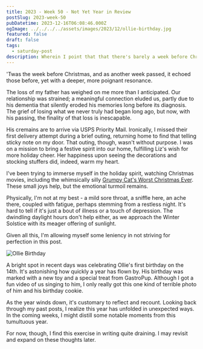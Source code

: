 ```yaml
---
title: 2023 - Week 50 - Not Yet Year in Review
postSlug: 2023-week-50
pubDatetime: 2023-12-16T06:08:46.000Z
ogImage: ../../../../assets/images/2023/12/ollie-birthday.jpg
featured: false
draft: false
tags:
  - saturday-post
description: Wherein I point that that there's barely a week before Christmas, mention that it was Ollie's first birthday, talk a bit about how my father's death is impacting me, and how I've been feeling a bit under the weather for a variety of reasons.
---
```


'Twas the week before Christmas, and as another week passed, it echoed those before, yet with a deeper, more poignant resonance.

The loss of my father has weighed on me more than I anticipated. Our relationship was strained; a meaningful connection eluded us, partly due to his dementia that silently eroded his memories long before its diagnosis. The grief of losing what we never truly had began long ago, but now, with his passing, the finality of that loss is inescapable.

His cremains are to arrive via USPS Priority Mail. Ironically, I missed their first delivery attempt during a brief outing, returning home to find that telling sticky note on my door. That outing, though, wasn't without purpose. I was on a mission to bring a festive spirit into our home, fulfilling Liz's wish for more holiday cheer. Her happiness upon seeing the decorations and stocking stuffers did, indeed, warm my heart.

I've been trying to immerse myself in the holiday spirit, watching Christmas movies, including the whimsically silly [Grumpy Cat's Worst Christmas Ever](https://www.imdb.com/title/tt3801438/). These small joys help, but the emotional turmoil remains.

Physically, I'm not at my best - a mild sore throat, a sniffle here, an ache there, coupled with fatigue, perhaps stemming from a restless night. It's hard to tell if it's just a bout of illness or a touch of depression. The dwindling daylight hours don't help either, as we approach the Winter Solstice with its meager offering of sunlight.

Given all this, I'm allowing myself some leniency in not striving for perfection in this post.

![Ollie Birthday](@/assets/images/2023/12/ollie-birthday.jpg)

A bright spot in recent days was celebrating Ollie's first birthday on the 14th. It's astonishing how quickly a year has flown by. His birthday was marked with a new toy and a special treat from GastroPup. Although I got a fun video of us singing to him, I only really got this one kind of terrible photo of him and his birthday cookie.

As the year winds down, it's customary to reflect and recount. Looking back through my past posts, I realize this year has unfolded in unexpected ways. In the coming weeks, I might distill some notable moments from this tumultuous year.

For now, though, I find this exercise in writing quite draining. I may revisit and expand on these thoughts later.
